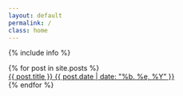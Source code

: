 ```yaml
---
layout: default
permalink: /
class: home
---
```


{% include info %}
<div class="container">
	<div class="posts">
		{% for post in site.posts %}
		<a href="{{ post.url }}">
		<div>
			<span class="post-title">{{ post.title }}</span>
			<span class="post-date">{{ post.date | date: "%b. %e, %Y" }}</span>
		</div>
		</a>
		{% endfor %}
	</div>
</div>